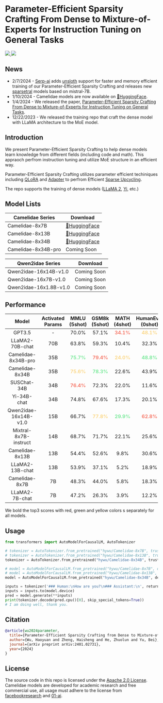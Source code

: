 # Parameter-Efficient Sparsity Crafting From Dense to Mixture-of-Experts for Instruction Tuning on General Tasks

<a href="https://github.com/wuhy68/Parameter-Efficient-MoE/blob/master/LICENSE">
  <img src="https://img.shields.io/badge/Code_License-Apache_2.0-lightblue">
</a>
<a href="https://huggingface.co/hywu">
  <img src="https://img.shields.io/badge/🤗-Huggingface%20Repo-green.svg">
</a>

## News
- 2/7/2024 - [Serp-ai](https://github.com/serp-ai/Parameter-Efficient-MoE) adds [unsloth](https://github.com/serp-ai/unsloth) support for faster and memory efficient training of our Parameter-Efficient Sparsity Crafting and releases new [sparsetral](https://huggingface.co/serpdotai/sparsetral-16x7B-v2) models based on mistral-7B.
- 1/10/2024 - Camelidae models are now available on [🤗HuggingFace](https://huggingface.co/hywu).
- 1/4/2024 - We released the paper, [Parameter-Efficient Sparsity Crafting From Dense to Mixture-of-Experts for Instruction Tuning on General Tasks](https://arxiv.org/abs/2401.02731).
- 12/22/2023 - We released the training repo that craft the dense model with LLaMA architecture to the MoE model.

## Introduction
We present Parameter-Efficient Sparsity Crafting to help dense models learn knowledge from different fields (including code and math). This appraoch perfrom instruction tuning and utilize MoE structure in an efficient way.

Parameter-Efficient Sparsity Crafting utilizes parameter efficient techiniques including [QLoRA](https://arxiv.org/abs/2305.14314) and [Adapter](https://arxiv.org/abs/1902.00751) to perfrom Efficient [Sparse Upcycling](https://arxiv.org/abs/2212.05055).

The repo supports the training of dense models ([LLaMA 2](https://arxiv.org/abs/2307.09288), [Yi](https://huggingface.co/01-ai), etc.)

## Model Lists
| Camelidae Series | Download  
|---|---
Camelidae-8x7B   | [🤗HuggingFace](https://huggingface.co/hywu/Camelidae-8x7B)
Camelidae-8x13B  | [🤗HuggingFace](https://huggingface.co/hywu/Camelidae-8x13B)
Camelidae-8x34B  | [🤗HuggingFace](https://huggingface.co/hywu/Camelidae-8x34B) 
Camelidae-8x34B-pro  | Coming Soon

| Qwen2idae Series | Download  
|---|---
Qwen2idae-16x14B-v1.0   | Coming Soon
Qwen2idae-16x7B-v1.0   | Coming Soon
Qwen2idae-16x1.8B-v1.0   | Coming Soon


## Performance
| Model | Activated Params | MMLU (5shot) | GSM8k (5shot) | MATH (4shot) | HumanEval (0shot) | MBPP (4shot) | HellaSwag (10shot) | NaturalQuestionsQA (0shot) |
|:-----:|:----------------:|:------------:|:-------------:|:------------:|:-----------------:|:------------:|:------------------:|:--------------------------:|
| GPT3.5 | - | 70.0% | 57.1% | <font color=#F67F70>**34.1%**</font> | <font color=#FBD98D>**48.1%**</font> | - | <font color=#7FEA9E>**85.5%**</font> | - |
| LLaMA2-70B-chat | 70B | 63.8% | 59.3% | 10.4% | 32.3% | 35.6% | 84.8% | <font color=#FBD98D>**30.6%**</font> |
| Camelidae-8x34B-pro | 35B | <font color=#7FEA9E>**75.7%**</font> | <font color=#F67F70>**79.4%**</font> | <font color=#FBD98D>**24.0%**</font> | <font color=#7FEA9E>**48.8%**</font> | <font color=#7FEA9E>**43.2%**</font> | 85.2% | <font color=#7FEA9E>**31.2%**</font> |
| Camelidae-8x34B | 35B | <font color=#FBD98D>**75.6%**</font> | <font color=#7FEA9E>**78.3%**</font> | 22.6% | 43.9% | <font color=#FBD98D>**41.4%**</font> | <font color=#FBD98D>**85.3%**</font> | <font color=#F67F70>**32.2%**</font> |
| SUSChat-34B | 34B | <font color=#F67F70>**76.4%**</font> | 72.3% | 22.0% | 11.6% | 40.2% | 83.9% | 20.4% |
| Yi-34B-chat | 34B | 74.8% | 67.6% | 17.3% | 20.1% | 41.0% | 83.9% | 23.7% |
| Qwen2idae-16x14B-v1.0 | 15B | 66.7% | <font color=#FBD98D>**77.8%**</font> | <font color=#7FEA9E>**29.9%**</font> | <font color=#F67F70>**62.8%**</font> | <font color=#F67F70>**48.6%**</font> | 82.3% | 14.9% |
| Mixtral-8x7B-instruct | 14B | 68.7% | 71.7% | 22.1% | 25.6% | 40.6% | <font color=#F67F70>**86.5%**</font> | 22.5% |
| Camelidae-8x13B | 13B | 54.4% | 52.6% | 9.8% | 30.6% | 30.4% | 82.5% | 26.8% |
| LLaMA2-13B-chat | 13B | 53.9% | 37.1% | 5.2% | 18.9% | 27.2% | 81.9% | 25.0% |
| Camelidae-8x7B | 7B | 48.3% | 44.0% | 5.8% | 18.3% | 23.4% | 79.2% | 17.8% |
| LLaMA2-7B-chat | 7B | 47.2% | 26.3% | 3.9% | 12.2% | 17.6% | 78.6% | 19.6% |

We bold the top3 scores with red, green and yellow colors s separately for all models.


## Usage
```python
from transformers import AutoModelForCausalLM, AutoTokenizer

# tokenizer = AutoTokenizer.from_pretrained("hywu/Camelidae-8x7B", trust_remote_code=True)
# tokenizer = AutoTokenizer.from_pretrained("hywu/Camelidae-8x13B", trust_remote_code=True)
tokenizer = AutoTokenizer.from_pretrained("hywu/Camelidae-8x34B", trust_remote_code=True)

# model = AutoModelForCausalLM.from_pretrained("hywu/Camelidae-8x7B", device_map="auto", trust_remote_code=True).eval()
# model = AutoModelForCausalLM.from_pretrained("hywu/Camelidae-8x13B", device_map="auto", trust_remote_code=True).eval()
model = AutoModelForCausalLM.from_pretrained("hywu/Camelidae-8x34B", device_map="auto", trust_remote_code=True).eval()

inputs = tokenizer('### Human:\nHow are you?\n### Assistant:\n', return_tensors='pt')
inputs = inputs.to(model.device)
pred = model.generate(**inputs)
print(tokenizer.decode(pred.cpu()[0], skip_special_tokens=True))
# I am doing well, thank you.
```

## Citation
```bibtex
@article{wu2024parameter,
  title={Parameter-Efficient Sparsity Crafting from Dense to Mixture-of-Experts for Instruction Tuning on General Tasks},
  author={Wu, Haoyuan and Zheng, Haisheng and He, Zhuolun and Yu, Bei},
  journal={arXiv preprint arXiv:2401.02731},
  year={2024}
}
```

## License
The source code in this repo is licensed under the [Apache 2.0 License](https://github.com/wuhy68/Parameter-Efficient-MoE/blob/master/LICENSE). Camelidae models are developed for academic research and free commercial use, all usage must adhere to the license from [facebookresearch](https://github.com/facebookresearch/llama/blob/main/LICENSE) and [01-ai](https://github.com/01-ai/Yi/blob/main/MODEL_LICENSE_AGREEMENT.txt).
